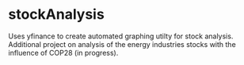 # stockAnalysis
Uses yfinance to create automated graphing utilty for stock analysis. Additional project on analysis of the energy industries stocks with the influence of COP28 (in progress).
